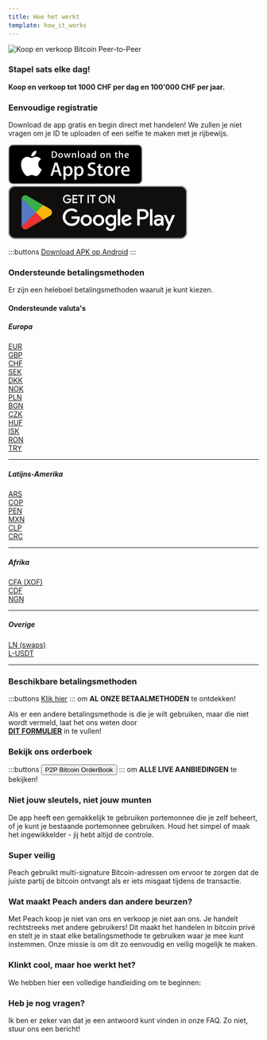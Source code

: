 ```yaml
---
title: Hoe het werkt
template: how_it_works
---
```


<!--[teaser]-->

![Koop en verkoop Bitcoin Peer-to-Peer](/img/how-it-works/buy-and-sell-bitcoin-peer-to-peer.png)

### Stapel sats <span>elke dag</span>!

**Koop en verkoop tot 1000 CHF per dag en 100'000 CHF per jaar.**

<!--[easy_registration]-->

### Eenvoudige registratie

Download de app gratis en begin direct met handelen! We zullen je niet vragen om je ID te uploaden of een selfie te maken met je rijbewijs.

<div class="custom-section_357">
  <div class="md:flex items-end">
    <a href="https://testflight.apple.com/join/wfSPFEWG"><img class="h-180px md:h-90px" src="/img/home/download-on-the-app-store.svg" alt="Download de Peach Bitcoin-app in de App Store zonder KYC-verificatie"></a>
    <a class="md:ml-4" href="https://play.google.com/store/apps/details?id=com.peachbitcoin.peach.mainnet"><img class="h-180px md:h-90px" src="/img/home/get-it-on-google-play.svg" alt="Download de Peach Bitcoin-app in de Google Play Store zonder ID-verificatie"></a>
  </div>

:::buttons
[Download APK op Android](/nl/apk/)
:::

</div>

<!--[payment_methods]-->

### Ondersteunde betalingsmethoden

Er zijn een heleboel betalingsmethoden waaruit je kunt kiezen.<br>

#### Ondersteunde valuta's

##### Europa

<div class="payment-grid_894">
    <div class="payment-grid-item_523">
        <a href="/nl/faq/Buy-&-Sell-Bitcoin-using-eur-in-2024/">
            <i class="fas fa-euro-sign"></i>
            EUR
        </a>
    </div>
    <div class="payment-grid-item_523">
        <a href="/nl/faq/Buy-&-Sell-Bitcoin-using-gbp-in-2024/">
            <i class="fas fa-pound-sign"></i>
            GBP
        </a>
    </div>
    <div class="payment-grid-item_523">
        <a href="/nl/faq/Buy-&-Sell-Bitcoin-using-chf-in-2024/">
            <i class="fas fa-dollar-sign"></i>
            CHF
        </a>
    </div>
    <div class="payment-grid-item_523">
        <a href="/nl/faq/Buy-&-Sell-Bitcoin-using-sek-in-2024/">
            <i class="fas fa-coins"></i>
            SEK
        </a>
    </div>
    <div class="payment-grid-item_523">
        <a href="/nl/faq/Buy-&-Sell-Bitcoin-using-dkk-in-2024/">
            <i class="fas fa-coins"></i>
            DKK
        </a>
    </div>
    <div class="payment-grid-item_523">
        <a href="/nl/faq/Buy-&-Sell-Bitcoin-using-nok-in-2024/">
            <i class="fas fa-coins"></i>
            NOK
        </a>
    </div>
    <div class="payment-grid-item_523">
        <a href="/nl/faq/Buy-&-Sell-Bitcoin-using-pln-in-2024/">
            <i class="fas fa-coins"></i>
            PLN
        </a>
    </div>
    <div class="payment-grid-item_523">
        <a href="/nl/faq/Buy-&-Sell-Bitcoin-using-bgn-in-2024/">
            <i class="fas fa-coins"></i>
            BGN
        </a>
    </div>
    <div class="payment-grid-item_523">
        <a href="/nl/faq/Buy-&-Sell-Bitcoin-using-czk-in-2024/">
            <i class="fas fa-coins"></i>
            CZK
        </a>
    </div>
    <div class="payment-grid-item_523">
        <a href="/nl/faq/Buy-&-Sell-Bitcoin-using-huf-in-2024/">
            <i class="fas fa-coins"></i>
            HUF
        </a>
    </div>
    <div class="payment-grid-item_523">
        <a href="/nl/faq/Buy-&-Sell-Bitcoin-using-isk-in-2024/">
            <i class="fas fa-coins"></i>
            ISK
        </a>
    </div>
    <div class="payment-grid-item_523">
        <a href="/nl/faq/Buy-&-Sell-Bitcoin-using-ron-in-2024/">
            <i class="fas fa-coins"></i>
            RON
        </a>
    </div>
    <div class="payment-grid-item_523">
        <a href="/nl/faq/Buy-&-Sell-Bitcoin-using-try-in-2024/">
            <i class="fas fa-lira-sign"></i>
            TRY
        </a>
    </div>
</div>

---

##### Latijns-Amerika

<div class="payment-grid_894">
    <div class="payment-grid-item_523">
        <a href="/nl/faq/Buy-&-Sell-Bitcoin-using-ars-in-2024/">
            <i class="fas fa-dollar-sign"></i>
            ARS
        </a>
    </div>
    <div class="payment-grid-item_523">
        <a href="/nl/faq/Buy-&-Sell-Bitcoin-using-cop-in-2024/">
            <i class="fas fa-dollar-sign"></i>
            COP
        </a>
    </div>
    <div class="payment-grid-item_523">
        <a href="/nl/faq/Buy-&-Sell-Bitcoin-using-pen-in-2024/">
            <i class="fas fa-dollar-sign"></i>
            PEN
        </a>
    </div>
    <div class="payment-grid-item_523">
        <a href="/nl/faq/Buy-&-Sell-Bitcoin-using-mxn-in-2024/">
            <i class="fas fa-dollar-sign"></i>
            MXN
        </a>
    </div>
    <div class="payment-grid-item_523">
        <a href="/nl/faq/Buy-&-Sell-Bitcoin-using-clp-in-2024/">
            <i class="fas fa-dollar-sign"></i>
            CLP
        </a>
    </div>
    <div class="payment-grid-item_523">
        <a href="/nl/faq/Buy-&-Sell-Bitcoin-using-crc-in-2024/">
            <i class="fas fa-dollar-sign"></i>
            CRC
        </a>
    </div>
</div>

---

##### Afrika

<div class="payment-grid_894">
    <div class="payment-grid-item_523">
        <a href="/nl/faq/Buy-&-Sell-Bitcoin-using-cfa-xof-in-2024/">
            <i class="fas fa-coins"></i>
            CFA (XOF)
        </a>
    </div>
    <div class="payment-grid-item_523">
        <a href="/nl/faq/Buy-&-Sell-Bitcoin-using-cdf-in-2024/">
            <i class="fas fa-coins"></i>
            CDF
        </a>
    </div>
    <div class="payment-grid-item_523">
        <a href="/nl/faq/Buy-&-Sell-Bitcoin-using-ngn-in-2024/">
            <i class="fas fa-coins"></i>
            NGN
        </a>
    </div>
</div>

---

##### Overige

<div class="payment-grid_894">
    <div class="payment-grid-item_523">
        <a href="/nl/faq/Buy-&-Sell-Bitcoin-using-ln-swaps-in-2024/">
            <i class="fas fa-coins"></i>
            LN (swaps)
        </a>
    </div>
    <div class="payment-grid-item_523">
        <a href="/nl/faq/Buy-&-Sell-Bitcoin-using-l-usdt-in-2024/">
            <i class="fas fa-coins"></i>
            L-USDT
        </a>
    </div>
</div>

---

### Beschikbare betalingsmethoden

:::buttons
[Klik hier](/nl/faq/Buy-&-Sell-Bitcoin-using-any-payment-method-2024-with-PeachBitcoin)
:::
om **AL ONZE BETAALMETHODEN** te ontdekken!

Als er een andere betalingsmethode is die je wilt gebruiken, maar die niet wordt vermeld, laat het ons weten door<br>
**[DIT FORMULIER](https://ncxldazr6m4.typeform.com/to/SJljDnae)** in te vullen!

### Bekijk ons orderboek

:::buttons
<button class="btn" id="customBtn" onclick="window.location.href='/nl/kycfree-orderbook'">P2P Bitcoin OrderBook</button>
:::
om **ALLE LIVE AANBIEDINGEN** te bekijken!

<!--[self_custody]-->

### Niet jouw sleutels, niet jouw munten

De app heeft een gemakkelijk te gebruiken portemonnee die je zelf beheert, of je kunt je bestaande portemonnee gebruiken. Houd het simpel of maak het ingewikkelder - jij hebt altijd de controle.

<!--[security]-->

### Super veilig

Peach gebruikt multi-signature Bitcoin-adressen om ervoor te zorgen dat de juiste partij de bitcoin ontvangt als er iets misgaat tijdens de transactie.

<!--[difference]-->

### Wat maakt Peach anders dan andere beurzen?

Met Peach koop je niet van ons en verkoop je niet aan ons.
Je handelt rechtstreeks met andere gebruikers!
Dit maakt het handelen in bitcoin privé en stelt je in staat elke betalingsmethode te gebruiken waar je mee kunt instemmen.
Onze missie is om dit zo eenvoudig en veilig mogelijk te maken.

<!--[sounds_cool]-->

### Klinkt cool, maar hoe werkt het?

We hebben hier een volledige handleiding om te beginnen:

<!--[questions]-->

### Heb je nog vragen?

Ik ben er zeker van dat je een antwoord kunt vinden in onze FAQ.
Zo niet, stuur ons een bericht!
